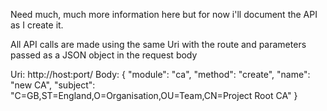 Need much, much more information here but for now i'll document the API as I create it.

All API calls are made using the same Uri with the route and parameters passed as a
JSON object in the request body

Uri: http://host:port/
Body:
{
  "module": "ca",
  "method": "create",
  "name": "new CA",
  "subject": "C=GB,ST=England,O=Organisation,OU=Team,CN=Project Root CA"
}
